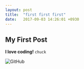 ```yaml
---
layout: post
title:  "first first first"
date:   2017-09-03 14:26:01 +0930
---
```



My First Post
------------
**I love coding!**
```chuck```

![GitHub](/img/formal-selfie.jpg "GitHub,Social Coding")